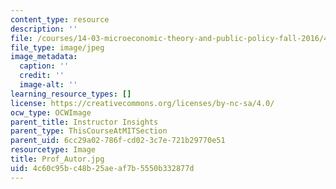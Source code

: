 ```yaml
---
content_type: resource
description: ''
file: /courses/14-03-microeconomic-theory-and-public-policy-fall-2016/4c60c95bc48b25aeaf7b5550b332877d_Prof_Autor.jpg
file_type: image/jpeg
image_metadata:
  caption: ''
  credit: ''
  image-alt: ''
learning_resource_types: []
license: https://creativecommons.org/licenses/by-nc-sa/4.0/
ocw_type: OCWImage
parent_title: Instructor Insights
parent_type: ThisCourseAtMITSection
parent_uid: 6cc29a02-786f-cd02-3c7e-721b29770e51
resourcetype: Image
title: Prof_Autor.jpg
uid: 4c60c95b-c48b-25ae-af7b-5550b332877d
---
```

